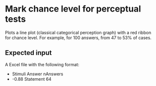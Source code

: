 # Mark chance level for perceptual tests
Plots a line plot (classical categorical perception graph) with a red ribbon for chance level. For example, for 100 answers, from 47 to 53% of cases.

## Expected input 
A Excel file with the following format:
* Stimuli	Answer	nAnswers
* -0.88	Statement	64



